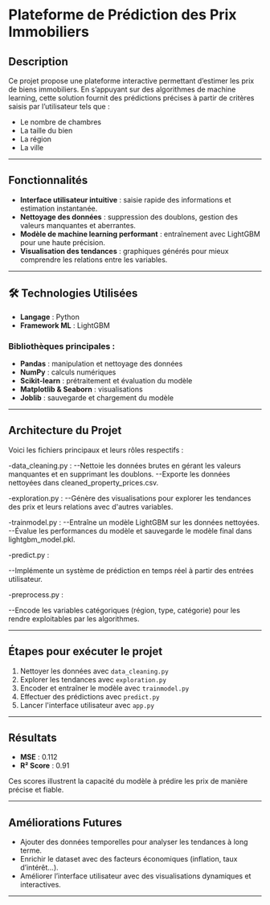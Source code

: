 #  Plateforme de Prédiction des Prix Immobiliers

##  Description

Ce projet propose une plateforme interactive permettant d’estimer les prix de biens immobiliers. En s’appuyant sur des algorithmes de machine learning, cette solution fournit des prédictions précises à partir de critères saisis par l’utilisateur tels que :

- Le nombre de chambres
- La taille du bien
- La région
- La ville

---

##  Fonctionnalités

- **Interface utilisateur intuitive** : saisie rapide des informations et estimation instantanée.
- **Nettoyage des données** : suppression des doublons, gestion des valeurs manquantes et aberrantes.
- **Modèle de machine learning performant** : entraînement avec LightGBM pour une haute précision.
- **Visualisation des tendances** : graphiques générés pour mieux comprendre les relations entre les variables.

---

## 🛠️ Technologies Utilisées

- **Langage** : Python
- **Framework ML** : LightGBM

###  Bibliothèques principales :

- **Pandas** : manipulation et nettoyage des données
- **NumPy** : calculs numériques
- **Scikit-learn** : prétraitement et évaluation du modèle
- **Matplotlib & Seaborn** : visualisations
- **Joblib** : sauvegarde et chargement du modèle

---

##  Architecture du Projet

Voici les fichiers principaux et leurs rôles respectifs :

-data_cleaning.py :
--Nettoie les données brutes en gérant les valeurs manquantes et en supprimant les doublons.
--Exporte les données nettoyées dans cleaned_property_prices.csv.

-exploration.py :
--Génère des visualisations pour explorer les tendances des prix et leurs relations avec d'autres variables.

-trainmodel.py :
--Entraîne un modèle LightGBM sur les données nettoyées.
--Évalue les performances du modèle et sauvegarde le modèle final dans lightgbm_model.pkl.

-predict.py :

--Implémente un système de prédiction en temps réel à partir des entrées utilisateur.

-preprocess.py :

--Encode les variables catégoriques (région, type, catégorie) pour les rendre exploitables par les algorithmes.


---

##  Étapes pour exécuter le projet

1. Nettoyer les données avec `data_cleaning.py`
2. Explorer les tendances avec `exploration.py`
3. Encoder et entraîner le modèle avec `trainmodel.py`
4. Effectuer des prédictions avec `predict.py`
5. Lancer l'interface utilisateur avec `app.py`

---

##  Résultats

- **MSE** : 0.112  
- **R² Score** : 0.91  

Ces scores illustrent la capacité du modèle à prédire les prix de manière précise et fiable.

---

##  Améliorations Futures

- Ajouter des données temporelles pour analyser les tendances à long terme.
- Enrichir le dataset avec des facteurs économiques (inflation, taux d’intérêt…).
- Améliorer l’interface utilisateur avec des visualisations dynamiques et interactives.

---




